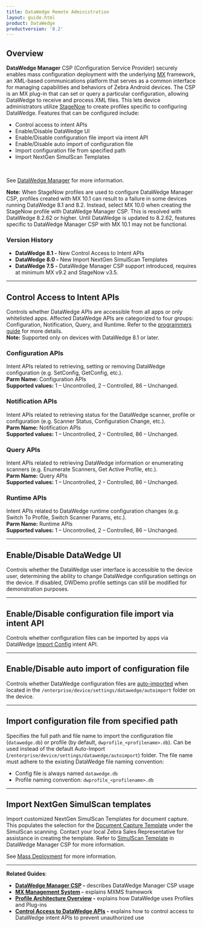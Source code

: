 ```yaml
---
title: DataWedge Remote Administration
layout: guide.html
product: DataWedge
productversion: '8.2'
---
```


## Overview
**DataWedge Manager** CSP (Configuration Service Provider) securely enables mass configuration deployment with the underlying [MX](/mx/overview) framework, an XML-based communications platform that serves as a common interface for managing capabilities and behaviors of Zebra Android devices. The CSP is an MX plug-in that can set or query a particular configuration, allowing DataWedge to receive and process XML files. This lets device administrators utilize [StageNow](/stagenow) to create profiles specific to configuring DataWedge. Features that can be configured include:
* Control access to intent APIs
* Enable/Disable DataWedge UI
* Enable/Disable configuration file import via intent API
* Enable/Disable auto import of configuration file
* Import configuration file from specified path
* Import NextGen SimulScan Templates
<br>

See [DataWedge Manager](/mx/datawedgemgr/) for more information.
<br>

**Note:** When StageNow profiles are used to configure DataWedge Manager CSP, profiles created with MX 10.1 can result to a failure in some devices running DataWedge 8.1 and 8.2. Instead, select MX 10.0 when creating the StageNow profile with DataWedge Manager CSP. This is resolved with DataWedge 8.2.62 or higher. Until DataWedge is updated to 8.2.62, features specific to DataWedge Manager CSP with MX 10.1 may not be functional.

### Version History

* **DataWedge 8.1 -** New Control Access to Intent APIs
* **DataWedge 8.0 -** New Import NextGen SimulScan Templates
* **DataWedge 7.5 -** DataWedge Manager CSP support introduced, requires at minimum MX v9.2 and StageNow v3.5.

-----

## Control Access to Intent APIs
Controls whether DataWedge APIs are accessible from all apps or only whitelisted apps. Affected DataWedge APIs are categorized to four groups: Configuration, Notification, Query, and Runtime. Refer to the [programmers guide](../programmers-guides/secure-intent-apis) for more details.<br>
**Note:** Supported only on devices with DataWedge 8.1 or later.<br>

### Configuration APIs
Intent APIs related to retrieving, setting or removing DataWedge configuration (e.g. SetConfig, GetConfig, etc.). <br>
**Parm Name:** Configuration APIs<br>
**Supported values:** 1 – Uncontrolled, 2 – Controlled, 86 – Unchanged.

### Notification APIs
Intent APIs related to retrieving status for the DataWedge scanner, profile or configuration (e.g. Scanner Status, Configuration Change, etc.).<br>
**Parm Name:** Notification APIs<br>
**Supported values:** 1 – Uncontrolled, 2 – Controlled, 86 – Unchanged.

### Query APIs
Intent APIs related to retrieving DataWedge information or enumerating scanners (e.g. Enumerate Scanners, Get Active Profile, etc.). <br>
**Parm Name:** Query APIs<br>
**Supported values:** 1 – Uncontrolled, 2 – Controlled, 86 – Unchanged.

### Runtime APIs
Intent APIs related to DataWedge runtime configuration changes (e.g. Switch To Profile, Switch Scanner Params, etc.). <br>
**Parm Name:** Runtime APIs<br>
**Supported values:** 1 – Uncontrolled, 2 – Controlled, 86 – Unchanged.

-----

## Enable/Disable DataWedge UI
Controls whether the DataWedge user interface is accessible to the device user, determining the ability to change DataWedge configuration settings on the device. If disabled, DWDemo profile settings can still be modified for demonstration purposes. 

-----

## Enable/Disable configuration file import via intent API
Controls whether configuration files can be imported by apps via DataWedge [Import Config](../api/importconfig) intent API. 

-----

## Enable/Disable auto import of configuration file
Controls whether DataWedge configuration files are [auto-imported](../settings#autoimport) when located in the `/enterprise/device/settings/datawedge/autoimport` folder on the device.

-----

## Import configuration file from specified path
Specifies the full path and file name to import the configuration file (`datawedge.db`) or profile (by default, `dwprofile_<profilename>.db`). Can be used instead of the default Auto-Import (`/enterprise/device/settings/datawedge/autoimport`) folder. The file name must adhere to the existing DataWedge file naming convention: 
* Config file is always named `datawedge.db`
* Profile naming convention: `dwprofile_<profilename>.db`<br>

-----

## Import NextGen SimulScan templates
Import customized NextGen SimulScan Templates for document capture. This populates the selection for the [Document Capture Template](../input/barcode/#documentcapturetemplate) under the SimulScan scanning. Contact your local Zebra Sales Representative for assistance in creating the template. Refer to [SimulScan Template](/mx/datawedgemgr/#simulscan-template-action) in DataWedge Manager CSP for more information.

<p>See <a href="../settings#massdeployment">Mass Deployment</a> for more information.</p>

-----

**Related Guides**: 

* **[DataWedge Manager CSP](/mx/datawedgemgr) -** describes DataWedge Manager CSP usage
* **[MX Management System](/mx) -** explains MXMS framework
* **[Profile Architecture Overview](../overview) -** explains how DataWedge uses Profiles and Plug-ins
* **[Control Access to DataWedge APIs](../programmers-guides/secure-intent-apis) -** explains how to control access to DataWedge intent APIs to prevent unauthorized use


